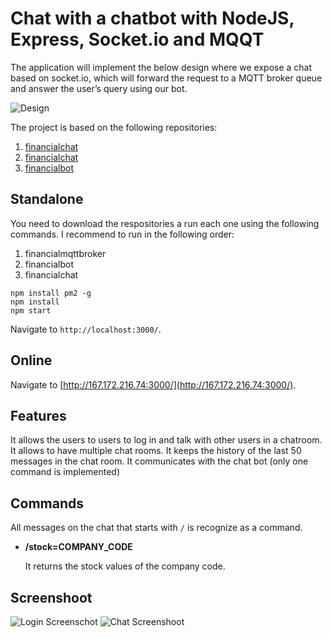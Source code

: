 # Chat with a chatbot with NodeJS, Express, Socket.io and MQQT

The application will implement the below design where we expose a chat based on socket.io, which will forward the request to a MQTT broker queue and answer the user’s query using our bot.

![Design](https://jhonvp.github.io/financialchat/public/images/diagram.svg)

The project is based on the following repositories:

1. [financialchat](https://github.com/jhonvp/financialchat)
2. [financialchat](https://github.com/jhonvp/financialmqttbroker)
3. [financialbot](https://github.com/jhonvp/financialbot)

## Standalone

You need to download the respositories a run each one using the following commands. I recommend to run in the following order:

1. financialmqttbroker
2. financialbot
3. financialchat

```
npm install pm2 -g
npm install
npm start
```
Navigate to `http://localhost:3000/`.

## Online

Navigate to [http://167.172.216.74:3000/](http://167.172.216.74:3000/).

## Features

It allows the users to users to log in and talk with other users in a chatroom.
It allows to have multiple chat rooms.
It keeps the history of the last 50 messages in the chat room.
It communicates with the chat bot (only one command is implemented)

## Commands

All messages on the chat that starts with `/` is recognize as a command.

* **/stock=COMPANY_CODE**

  It returns the stock values of the company code.


## Screenshoot

![Login Screenschot](https://jhonvp.github.io/financialchat/public/images/loginscreen.png)
![Chat Screenshoot](https://jhonvp.github.io/financialchat/public/images/chatscreen.png)



